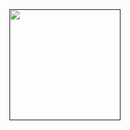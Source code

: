 <!--
<a href="">
  <img align="center" src="./github-header-pic.png"/>
</a>
<br>
<br>
-->


<a href="">
  <img height=200 align="center" src="https://github-readme-stats.vercel.app/api?username=motamed&theme=gotham&border_radius=30&rank_icon=github" />
</a>
<!-- <a href="">
  <img height=200 align="center" src="https://github-readme-stats.vercel.app/api/top-langs?username=motamed&layout=compact&langs_count=6&card_width=320&theme=gotham&border_radius=30&hide=roff,jupyter%20notebook,CSS,HTML&hide_progress=true" />
</a>
 -->
<!--
**motamed/motamed** is a ✨ _special_ ✨ repository because its `README.md` (this file) appears on your GitHub profile.
### Hi there 👋
Here are some ideas to get you started:

- 🔭 I’m currently working on ...
- 🌱 I’m currently learning ...
- 👯 I’m looking to collaborate on ...
- 🤔 I’m looking for help with ...
- 💬 Ask me about ...
- 📫 How to reach me: ...
- 😄 Pronouns: ...
- ⚡ Fun fact: ...
-->
